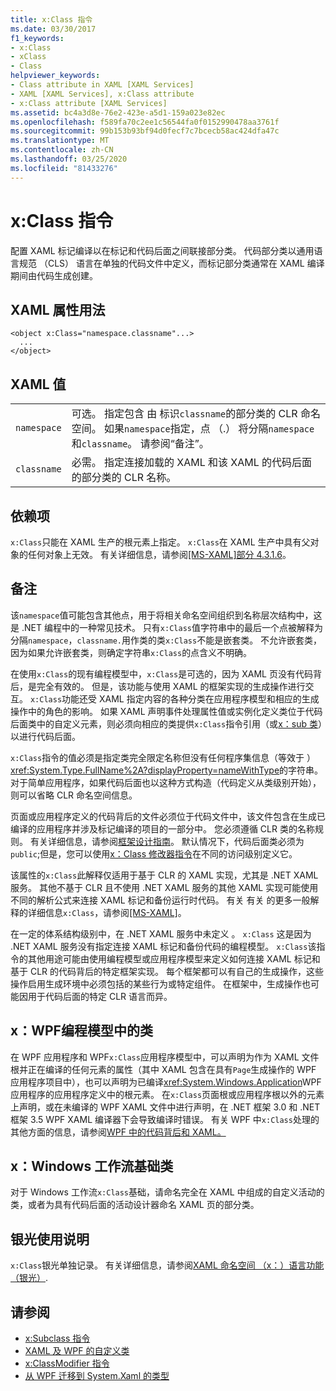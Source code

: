 ```yaml
---
title: x:Class 指令
ms.date: 03/30/2017
f1_keywords:
- x:Class
- xClass
- Class
helpviewer_keywords:
- Class attribute in XAML [XAML Services]
- XAML [XAML Services], x:Class attribute
- x:Class attribute [XAML Services]
ms.assetid: bc4a3d8e-76e2-423e-a5d1-159a023e82ec
ms.openlocfilehash: f589fa70c2ee1c56544fa0f0152990478aa3761f
ms.sourcegitcommit: 99b153b93bf94d0fecf7c7bcecb58ac424dfa47c
ms.translationtype: MT
ms.contentlocale: zh-CN
ms.lasthandoff: 03/25/2020
ms.locfileid: "81433276"
---
```

# <a name="xclass-directive"></a>x:Class 指令
配置 XAML 标记编译以在标记和代码后面之间联接部分类。 代码部分类以通用语言规范 （CLS） 语言在单独的代码文件中定义，而标记部分类通常在 XAML 编译期间由代码生成创建。

## <a name="xaml-attribute-usage"></a>XAML 属性用法

```xaml
<object x:Class="namespace.classname"...>
  ...
</object>
```

## <a name="xaml-values"></a>XAML 值

|||
|-|-|
|`namespace`|可选。 指定包含 由 标识`classname`的部分类的 CLR 命名空间。 如果`namespace`指定，点 （.） 将分隔`namespace`和`classname`。 请参阅“备注”。|
|`classname`|必需。 指定连接加载的 XAML 和该 XAML 的代码后面的部分类的 CLR 名称。|

## <a name="dependencies"></a>依赖项

`x:Class`只能在 XAML 生产的根元素上指定。 `x:Class`在 XAML 生产中具有父对象的任何对象上无效。 有关详细信息，请参阅[\[MS-XAML\]部分 4.3.1.6](https://docs.microsoft.com/previous-versions/msp-n-p/ff650760(v=pandp.10))。

## <a name="remarks"></a>备注

该`namespace`值可能包含其他点，用于将相关命名空间组织到名称层次结构中，这是 .NET 编程中的一种常见技术。 只有`x:Class`值字符串中的最后一个点被解释为分隔`namespace`，`classname.`用作类的类`x:Class`不能是嵌套类。 不允许嵌套类，因为如果允许嵌套类，则确定字符串`x:Class`的点含义不明确。

在使用`x:Class`的现有编程模型中，`x:Class`是可选的，因为 XAML 页没有代码背后，是完全有效的。 但是，该功能与使用 XAML 的框架实现的生成操作进行交互。 `x:Class`功能还受 XAML 指定内容的各种分类在应用程序模型和相应的生成操作中的角色的影响。 如果 XAML 声明事件处理属性值或实例化定义类位于代码后面类中的自定义元素，则必须向相应的类提供`x:Class`指令引用（或[x：sub 类](xsubclass-directive.md)）以进行代码后面。

`x:Class`指令的值必须是指定类完全限定名称但没有任何程序集信息（等效于 ）<xref:System.Type.FullName%2A?displayProperty=nameWithType>的字符串。 对于简单应用程序，如果代码后面也以这种方式构造（代码定义从类级别开始），则可以省略 CLR 命名空间信息。

页面或应用程序定义的代码背后的文件必须位于代码文件中，该文件包含在生成已编译的应用程序并涉及标记编译的项目的一部分中。 您必须遵循 CLR 类的名称规则。 有关详细信息，请参阅[框架设计指南](../../../api/index.md)。 默认情况下，代码后面类必须为`public`;但是，您可以使用[x：Class 修改器指令](xclassmodifier-directive.md)在不同的访问级别定义它。

该属性的`x:Class`此解释仅适用于基于 CLR 的 XAML 实现，尤其是 .NET XAML 服务。 其他不基于 CLR 且不使用 .NET XAML 服务的其他 XAML 实现可能使用不同的解析公式来连接 XAML 标记和备份运行时代码。 有关 有关 的更多一般解释的详细信息`x:Class`，请参阅[\[MS-XAML\]](https://docs.microsoft.com/previous-versions/msp-n-p/ff650760(v=pandp.10))。

在一定的体系结构级别中，在 .NET XAML 服务中未定义 。 `x:Class` 这是因为 .NET XAML 服务没有指定连接 XAML 标记和备份代码的编程模型。 `x:Class`该指令的其他用途可能由使用编程模型或应用程序模型来定义如何连接 XAML 标记和基于 CLR 的代码背后的特定框架实现。 每个框架都可以有自己的生成操作，这些操作启用生成环境中必须包括的某些行为或特定组件。 在框架中，生成操作也可能因用于代码后面的特定 CLR 语言而异。

## <a name="xclass-in-the-wpf-programming-model"></a>x：WPF编程模型中的类

在 WPF 应用程序和 WPF`x:Class`应用程序模型中，可以声明为作为 XAML 文件根并正在编译的任何元素的属性（其中 XAML 包含在具有`Page`生成操作的 WPF 应用程序项目中），也可以声明为已编译<xref:System.Windows.Application>WPF 应用程序的应用程序定义中的根元素。 在`x:Class`页面根或应用程序根以外的元素上声明，或在未编译的 WPF XAML 文件中进行声明，在 .NET 框架 3.0 和 .NET 框架 3.5 WPF XAML 编译器下会导致编译时错误。 有关 WPF 中`x:Class`处理的其他方面的信息，请参阅[WPF 中的代码背后和 XAML。](../../framework/wpf/advanced/code-behind-and-xaml-in-wpf.md)

## <a name="xclass-for-windows-workflow-foundation"></a>x：Windows 工作流基础类
对于 Windows 工作流`x:Class`基础，请命名完全在 XAML 中组成的自定义活动的类，或者为具有代码后面的活动设计器命名 XAML 页的部分类。

## <a name="silverlight-usage-notes"></a>银光使用说明

`x:Class`银光单独记录。 有关详细信息，请参阅[XAML 命名空间 （x：）语言功能（银光）](https://docs.microsoft.com/previous-versions/windows/silverlight/dotnet-windows-silverlight/cc188995(v=vs.95)).

## <a name="see-also"></a>请参阅

- [x:Subclass 指令](xsubclass-directive.md)
- [XAML 及 WPF 的自定义类](../../framework/wpf/advanced/xaml-and-custom-classes-for-wpf.md)
- [x:ClassModifier 指令](xclassmodifier-directive.md)
- [从 WPF 迁移到 System.Xaml 的类型](../../framework/wpf/advanced/types-migrated-from-wpf-to-system.md)
